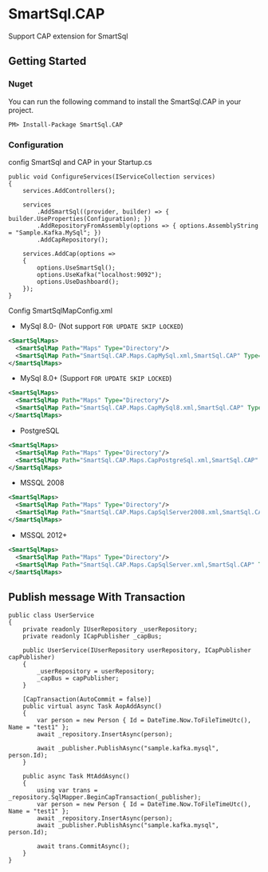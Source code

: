 # SmartSql.CAP

Support CAP extension for SmartSql

## Getting Started

### Nuget

You can run the following command to install the SmartSql.CAP in your project.

```
PM> Install-Package SmartSql.CAP
```

### Configuration
config SmartSql and CAP in your Startup.cs

```
public void ConfigureServices(IServiceCollection services)
{
    services.AddControllers();

    services
        .AddSmartSql((provider, builder) => { builder.UseProperties(Configuration); })
        .AddRepositoryFromAssembly(options => { options.AssemblyString = "Sample.Kafka.MySql"; })
        .AddCapRepository();

    services.AddCap(options =>
    {
        options.UseSmartSql();
        options.UseKafka("localhost:9092");
        options.UseDashboard();
    });
}
```

Config SmartSqlMapConfig.xml

* MySql 8.0- (Not support `FOR UPDATE SKIP LOCKED`)

``` xml
<SmartSqlMaps>
  <SmartSqlMap Path="Maps" Type="Directory"/>
  <SmartSqlMap Path="SmartSql.CAP.Maps.CapMySql.xml,SmartSql.CAP" Type="Embedded" />
</SmartSqlMaps>
```

* MySql 8.0+ (Support `FOR UPDATE SKIP LOCKED`)

``` xml
<SmartSqlMaps>
  <SmartSqlMap Path="Maps" Type="Directory"/>
  <SmartSqlMap Path="SmartSql.CAP.Maps.CapMySql8.xml,SmartSql.CAP" Type="Embedded" />
</SmartSqlMaps>
```

* PostgreSQL

``` xml
<SmartSqlMaps>
  <SmartSqlMap Path="Maps" Type="Directory"/>
  <SmartSqlMap Path="SmartSql.CAP.Maps.CapPostgreSql.xml,SmartSql.CAP" Type="Embedded" />
</SmartSqlMaps>
```

* MSSQL 2008

``` xml
<SmartSqlMaps>
  <SmartSqlMap Path="Maps" Type="Directory"/>
  <SmartSqlMap Path="SmartSql.CAP.Maps.CapSqlServer2008.xml,SmartSql.CAP" Type="Embedded" />
</SmartSqlMaps>
```

* MSSQL 2012+

``` xml
<SmartSqlMaps>
  <SmartSqlMap Path="Maps" Type="Directory"/>
  <SmartSqlMap Path="SmartSql.CAP.Maps.CapSqlServer.xml,SmartSql.CAP" Type="Embedded" />
</SmartSqlMaps>
```

## Publish message With Transaction

```
public class UserService
{
    private readonly IUserRepository _userRepository;
    private readonly ICapPublisher _capBus;

    public UserService(IUserRepository userRepository, ICapPublisher capPublisher)
    {
        _userRepository = userRepository;
        _capBus = capPublisher;
    }
	
    [CapTransaction(AutoCommit = false)]
    public virtual async Task AopAddAsync()
    {
        var person = new Person { Id = DateTime.Now.ToFileTimeUtc(), Name = "test1" };
        await _repository.InsertAsync(person);

        await _publisher.PublishAsync("sample.kafka.mysql", person.Id);
    }

    public async Task MtAddAsync()
    {
        using var trans = _repository.SqlMapper.BeginCapTransaction(_publisher);
        var person = new Person { Id = DateTime.Now.ToFileTimeUtc(), Name = "test1" };
        await _repository.InsertAsync(person);
        await _publisher.PublishAsync("sample.kafka.mysql", person.Id);

        await trans.CommitAsync();
    }
}

```
